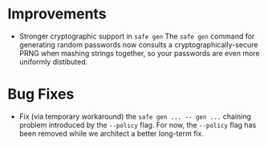 # Improvements

- Stronger cryptographic support in `safe gen`
  The `safe gen` command for generating random passwords now
  consults a cryptographically-secure PRNG when mashing strings
  together, so your passwords are even more uniformly distibuted.

# Bug Fixes

- Fix (via temporary workaround) the `safe gen ... -- gen ...`
  chaining problem introduced by the `--policy` flag.  For now,
  the `--policy` flag has been removed while we architect a better
  long-term fix.
